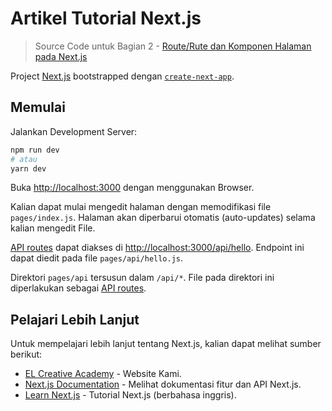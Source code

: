 # Artikel Tutorial Next.js
> Source Code untuk Bagian 2 - [Route/Rute dan Komponen Halaman pada Next.js](https://www.elcreativeacademy.com/2021/02/komponen-halaman-dan-route-pada-nextjs.html)


Project [Next.js](https://nextjs.org/) bootstrapped dengan [`create-next-app`](https://github.com/vercel/next.js/tree/canary/packages/create-next-app).

## Memulai

Jalankan Development Server:

```bash
npm run dev
# atau
yarn dev
```

Buka [http://localhost:3000](http://localhost:3000) dengan menggunakan Browser.

Kalian dapat mulai mengedit halaman dengan memodifikasi file `pages/index.js`. Halaman akan diperbarui otomatis (auto-updates) selama kalian mengedit File.

[API routes](https://nextjs.org/docs/api-routes/introduction) dapat diakses di [http://localhost:3000/api/hello](http://localhost:3000/api/hello). Endpoint ini dapat diedit pada file  `pages/api/hello.js`.

Direktori `pages/api` tersusun dalam `/api/*`. File pada direktori ini diperlakukan sebagai [API routes](https://nextjs.org/docs/api-routes/introduction).

## Pelajari Lebih Lanjut

Untuk mempelajari lebih lanjut tentang Next.js, kalian dapat melihat sumber berikut:

- [EL Creative Academy](https://www.elcreativeacademy.com/) - Website Kami.
- [Next.js Documentation](https://nextjs.org/docs) - Melihat dokumentasi fitur dan API Next.js.
- [Learn Next.js](https://nextjs.org/learn) - Tutorial Next.js (berbahasa inggris).
